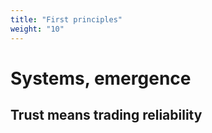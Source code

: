 ```yaml
---
title: "First principles"
weight: "10"
---
```


# Systems, emergence

## Trust means trading reliability
